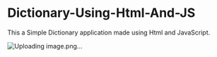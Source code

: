 # Dictionary-Using-Html-And-JS

This a Simple Dictionary application made using Html and JavaScript.

![Uploading image.png…]()
